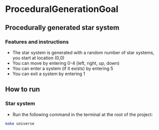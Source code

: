 # ProceduralGenerationGoal

## Procedurally generated star system
### Features and instructions
- The star system is generated with a random number of star systems, you start at location (0,0)
- You can move by entering 0-4 (left, right, up, down)
- You can enter a system (if it exists) by entering 5
- You can exit a system by entering 1

## How to run
### Star system
- Run the following command in the terminal at the root of the project:
```bash
make universe
```
